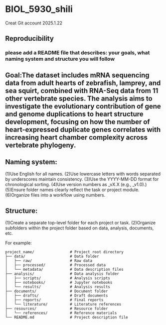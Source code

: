 # BIOL_5930_shili
Creat Git account 2025.1.22
## Reproducibility

### please add a README file that describes: your goals, what naming system and structure you will follow
## Goal:The dataset includes mRNA sequencing data from adult hearts of zebrafish, lamprey, and sea squirt, combined with RNA-Seq data from 11 other vertebrate species. The analysis aims to investigate the evolutionary contribution of gene and genome duplications to heart structure development, focusing on how the number of heart-expressed duplicate genes correlates with increasing heart chamber complexity across vertebrate phylogeny.
## Naming system:
(1)Use English for all names.
(2)Use lowercase letters with words separated by underscores maintain consistency.
(3)Use the YYYY-MM-DD format for chronological sorting.
(4)Use version numbers as _vX.X (e.g., _v1.0).)
(5)Ensure folder names clearly reflect the task or project module.
(6)Organize files into a workflow using numbers.

## Structure:
(1)Create a separate top-level folder for each project or task.
(2)Organize subfolders within the project folder based on data, analysis, documents, etc.

For example:
```
project_name/                # Project root directory
├── data/                    # Data folder
│   ├── raw/                 # Raw data
│   ├── processed/           # Processed data
│   └── metadata/            # Data description files
├── analysis/                # Data analysis folder
│   ├── scripts/             # Analysis scripts
│   ├── notebooks/           # Jupyter notebooks
│   └── results/             # Analysis results
├── documents/               # Document folder
│   ├── drafts/              # Draft documents
│   ├── reports/             # Final reports
│   └── literature/          # Literature references
├── resources/               # Resource folder
│   └── references/          # Reference materials
└── README.md                # Project description file
```
